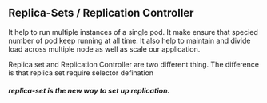 ## Replica-Sets / Replication Controller

It help to run multiple instances of a single pod. It make ensure that specied number of pod keep running at all time. It also help to maintain and divide load across multiple node as well as scale our application.

Replica set and Replication Controller are two different thing. The difference is that replica set require selector defination

##### replica-set is the new way to set up replication. 
